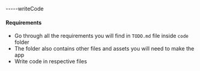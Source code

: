 -----writeCode

#### Requirements

- Go through all the requirements you will find in `TODO.md` file inside `code` folder
- The folder also contains other files and assets you will need to make the app
- Write code in respective files
